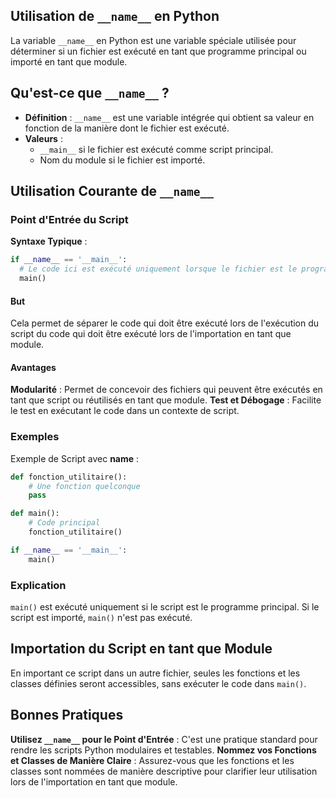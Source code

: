 ## Utilisation de ```__name__``` en Python

La variable ```__name__``` en Python est une variable spéciale utilisée pour déterminer si un fichier est exécuté en tant que programme principal ou importé en tant que module.

## Qu'est-ce que ```__name__``` ?

- **Définition** : ```__name__``` est une variable intégrée qui obtient sa valeur en fonction de la manière dont le fichier est exécuté.
- **Valeurs** :
  - ```__main__``` si le fichier est exécuté comme script principal.
  - Nom du module si le fichier est importé.

## Utilisation Courante de ```__name__```

### Point d'Entrée du Script
**Syntaxe Typique** :
```python
if __name__ == '__main__':
  # Le code ici est exécuté uniquement lorsque le fichier est le programme principal.
  main()
```

#### But 

Cela permet de séparer le code qui doit être exécuté lors de l'exécution du script du code qui doit être exécuté lors de l'importation en tant que module.

#### Avantages

**Modularité** : Permet de concevoir des fichiers qui peuvent être exécutés en tant que script ou réutilisés en tant que module.
**Test et Débogage** : Facilite le test en exécutant le code dans un contexte de script.

### Exemples

Exemple de Script avec __name__ :

```python
def fonction_utilitaire():
    # Une fonction quelconque
    pass

def main():
    # Code principal
    fonction_utilitaire()

if __name__ == '__main__':
    main()
```

### Explication 

```main()``` est exécuté uniquement si le script est le programme principal. Si le script est importé, ```main()``` n'est pas exécuté.

## Importation du Script en tant que Module

En important ce script dans un autre fichier, seules les fonctions et les classes définies seront accessibles, sans exécuter le code dans ```main()```.

## Bonnes Pratiques

**Utilisez ```__name__``` pour le Point d'Entrée** : C'est une pratique standard pour rendre les scripts Python modulaires et testables.
**Nommez vos Fonctions et Classes de Manière Claire** : Assurez-vous que les fonctions et les classes sont nommées de manière descriptive pour clarifier leur utilisation lors de l'importation en tant que module.